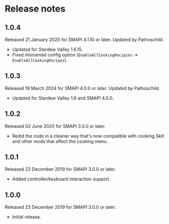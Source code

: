 ﻿# Release notes
## 1.0.4
Released 21 January 2025 for SMAPI 4.1.10 or later. Updated by Pathoschild.

- Updated for Stardew Valley 1.6.15.
- Fixed misnamed config option (`EnableAllCookingRecipies` → `EnableAllCookingRecipes`).

## 1.0.3
Released 19 March 2024 for SMAPI 4.0.0 or later. Updated by Pathoschild.

- Updated for Stardew Valley 1.6 and SMAPI 4.0.0.

## 1.0.2
Released 02 June 2020 for SMAPI 3.0.0 or later.

- Redid the code in a cleaner way that's now compatible with cooking Skill and other mods that affect the cooking menu.

## 1.0.1
Released 23 December 2019 for SMAPI 3.0.0 or later.

- Added controller/keyboard interaction support.

## 1.0.0
Released 23 December 2019 for SMAPI 3.0.0 or later.

- Initial release.
